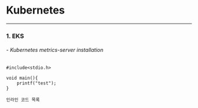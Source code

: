 # Kubernetes
---
### 1. EKS

###### - Kubernetes metrics-server installation
```
#include<stdio.h>

void main(){
    printf("test");
}
```

`인라인 코드 목록`


